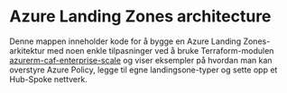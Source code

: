 # Azure Landing Zones architecture

Denne mappen inneholder kode for å bygge en Azure Landing Zones-arkitektur med noen enkle tilpasninger ved å bruke Terraform-modulen [azurerm-caf-enterprise-scale](https://github.com/Azure/terraform-azurerm-caf-enterprise-scale) og viser eksempler på hvordan man kan overstyre Azure Policy, legge til egne landingsone-typer og sette opp et Hub-Spoke nettverk.